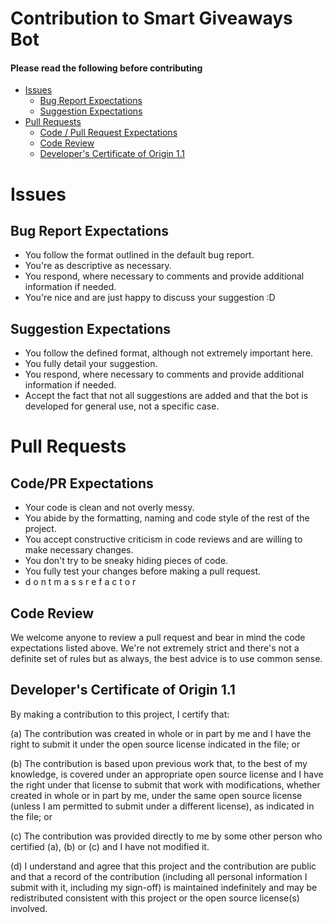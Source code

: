 # Contribution to Smart Giveaways Bot
#### Please read the following before contributing
- [Issues](#issues)
  - [Bug Report Expectations](#bug-report-expectations)
  - [Suggestion Expectations](#suggestion-expectations)
- [Pull Requests](#pull-requests)
  - [Code / Pull Request Expectations](#codepr-expectations)
  - [Code Review](#code-review)
  - [Developer's Certificate of Origin 1.1](#developers-certificate-of-origin-11)

# Issues

## Bug Report Expectations
- You follow the format outlined in the default bug report.
- You're as descriptive as necessary.
- You respond, where necessary to comments and provide additional information if needed.
- You're nice and are just happy to discuss your suggestion :D

## Suggestion Expectations
- You follow the defined format, although not extremely important here.
- You fully detail your suggestion.
- You respond, where necessary to comments and provide additional information if needed.
- Accept the fact that not all suggestions are added and that the bot is developed for general use, not a specific case.

# Pull Requests

## Code/PR Expectations
- Your code is clean and not overly messy.
- You abide by the formatting, naming and code style of the rest of the project.
- You accept constructive criticism in code reviews and are willing to make necessary changes.
- You don't try to be sneaky hiding pieces of code.
- You fully test your changes before making a pull request.
- d o n t    m a s s    r e f a c t o r
  
## Code Review

We welcome anyone to review a pull request and bear in mind the code expectations listed above.
We're not extremely strict and there's not a definite set of rules but as always, the best advice is to use common sense.

## Developer's Certificate of Origin 1.1

By making a contribution to this project, I certify that:

(a) The contribution was created in whole or in part by me and I
    have the right to submit it under the open source license
    indicated in the file; or

(b) The contribution is based upon previous work that, to the best
    of my knowledge, is covered under an appropriate open source
    license and I have the right under that license to submit that
    work with modifications, whether created in whole or in part
    by me, under the same open source license (unless I am
    permitted to submit under a different license), as indicated
    in the file; or

(c) The contribution was provided directly to me by some other
    person who certified (a), (b) or (c) and I have not modified
    it.

(d) I understand and agree that this project and the contribution
    are public and that a record of the contribution (including all
    personal information I submit with it, including my sign-off) is
    maintained indefinitely and may be redistributed consistent with
    this project or the open source license(s) involved.
